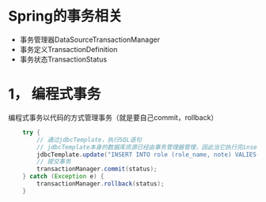 # Spring的事务相关
- 事务管理器DataSourceTransactionManager
- 事务定义TransactionDefinition
- 事务状态TransactionStatus

# 1， 编程式事务
编程式事务以代码的方式管理事务（就是要自己commit，rollback）
```java
    try {
        // 通过jdbcTemplate，执行SQL语句
        // jdbcTemplate本身的数据库资源已经由事务管理器管理，因此当它执行完insert语句时不会自动提交。
        jdbcTemplate.update("INSERT INTO role (role_name, note) VALIES('role_name_transaction', 'note_transaction')");
        // 提交事务
        transactionManager.commit(status);
    } catch (Exception e) {
        transactionManager.rollback(status);
    }
```